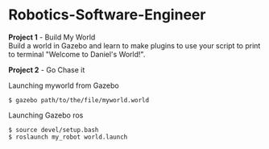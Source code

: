 # Robotics-Software-Engineer

<b>Project 1</b> - Build My World</br>
	Build a world in Gazebo and learn to make plugins to use your script to print to terminal "Welcome to Daniel's World!".</br>

<b>Project 2</b> - Go Chase it </br>

Launching myworld from Gazebo
```
$ gazebo path/to/the/file/myworld.world
```  
Launching Gazebo ros
```
$ source devel/setup.bash
$ roslaunch my_robot world.launch
```
